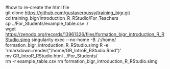 #how to re-create the html file  
git clone https://github.com/gustaveroussy/training_bigr.git  
cd training_bigr/Introduction_R_RStudio/For_Teachers  
cp ../For_Students/example_table.csv ./  
wget https://zenodo.org/records/13961326/files/formation_bigr_introduction_R_RStudio.simg
singularity exec --no-home -B ./:/home/ formation_bigr_introduction_R_RStudio.simg R -e 'rmarkdown::render("/home/GR_IntroR_RStudio.Rmd")'  
mv GR_IntroR_RStudio.html ../For_Students/  
rm -r example_table.csv
rm formation_bigr_introduction_R_RStudio.simg
